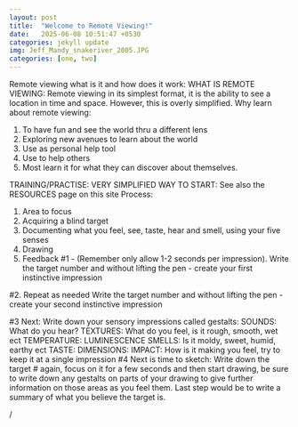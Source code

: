 ```yaml
---
layout: post
title:  "Welcome to Remote Viewing!"
date:   2025-06-08 10:51:47 +0530 
categories: jekyll update
img: Jeff_Mandy_snakeriver_2005.JPG
categories: [one, two]
---
```

 Remote viewing what is it and how does it work: 
WHAT IS REMOTE VIEWING: Remote viewing in its simplest format, it is the ability to see a location in time and space. However, this is overly simplified.
Why learn about remote viewing:
1.	To have fun and see the world thru a different lens
2.	Exploring new avenues to learn about the world
3.	Use as personal help tool
4.	Use to help others
5.	Most learn it for what they can discover about themselves.

TRAINING/PRACTISE: VERY SIMPLIFIED WAY TO START: See also the RESOURCES page on this site
Process:
1.	Area to focus
2.	Acquiring a blind target
3.	Documenting what you feel, see, taste, hear and smell, using your five senses
4.	Drawing
5.	Feedback
#1 - (Remember only allow 1-2 seconds per impression).
Write the target number and without lifting the pen - create your first instinctive impression

#2. Repeat as needed
Write the target number and without lifting the pen - create your second instinctive impression

#3 Next: Write down your sensory impressions called gestalts:
SOUNDS: What do you hear?
TEXTURES: What do you feel, is it rough, smooth, wet ect
TEMPERATURE:
LUMINESCENCE
SMELLS: Is it moldy, sweet, humid, earthy ect
TASTE:
DIMENSIONS:
IMPACT: How is it making you feel, try to keep it at a single impression
#4 Next is time to sketch: Write down the target # again, focus on it for a few seconds and then start drawing, be sure to write down any gestalts on parts of your drawing to give further information on those areas as you feel them.
Last step would be to write a summary of what you believe the target is.


/
